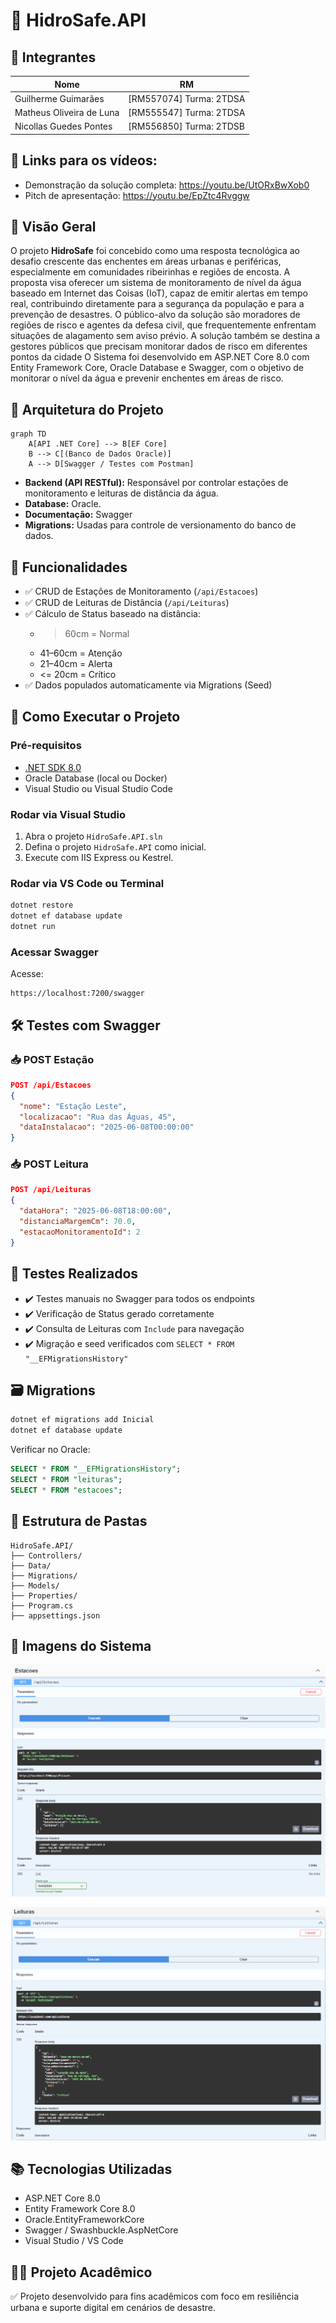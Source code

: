 # 🌊 HidroSafe.API

## 👥 Integrantes

| Nome               | RM     |
|--------------------|--------|
| Guilherme Guimarães| [RM557074] Turma:  2TDSA
| Matheus Oliveira de Luna | [RM555547] Turma: 2TDSA
| Nicollas Guedes Pontes | [RM556850] Turma:  2TDSB

## 🎥 Links para os vídeos:
* Demonstração da solução completa: https://youtu.be/UtORxBwXob0
* Pitch de apresentação: https://youtu.be/EpZtc4Rvggw

## 🔎 Visão Geral

O projeto **HidroSafe** foi concebido como uma resposta tecnológica ao desafio crescente das enchentes em áreas urbanas e periféricas, especialmente em comunidades ribeirinhas e regiões de encosta. A proposta visa oferecer um sistema de monitoramento de nível da água baseado em Internet das Coisas (IoT), capaz de emitir alertas em tempo real, contribuindo diretamente para a segurança da população e para a prevenção de desastres.
O público-alvo da solução são moradores de regiões de risco e agentes da defesa civil, que frequentemente enfrentam situações de alagamento sem aviso prévio. A solução também se destina a gestores públicos que precisam monitorar dados de risco em diferentes pontos da cidade
O Sistema foi desenvolvido em ASP.NET Core 8.0 com Entity Framework Core, Oracle Database e Swagger, com o objetivo de monitorar o nível da água e prevenir enchentes em áreas de risco.

## 🧱 Arquitetura do Projeto

```mermaid
graph TD
    A[API .NET Core] --> B[EF Core]
    B --> C[(Banco de Dados Oracle)]
    A --> D[Swagger / Testes com Postman]
```

- **Backend (API RESTful):** Responsável por controlar estações de monitoramento e leituras de distância da água.
- **Database:** Oracle.
- **Documentação:** Swagger
- **Migrations:** Usadas para controle de versionamento do banco de dados.

## 🧩 Funcionalidades

- ✅ CRUD de Estações de Monitoramento (`/api/Estacoes`)
- ✅ CRUD de Leituras de Distância (`/api/Leituras`)
- ✅ Cálculo de Status baseado na distância:
  - > 60cm = Normal
  - 41–60cm = Atenção
  - 21–40cm = Alerta
  - <= 20cm = Crítico
- ✅ Dados populados automaticamente via Migrations (Seed)

## 🚀 Como Executar o Projeto

### Pré-requisitos

- [.NET SDK 8.0](https://dotnet.microsoft.com/)
- Oracle Database (local ou Docker)
- Visual Studio ou Visual Studio Code

### Rodar via Visual Studio

1. Abra o projeto `HidroSafe.API.sln`
2. Defina o projeto `HidroSafe.API` como inicial.
3. Execute com IIS Express ou Kestrel.

### Rodar via VS Code ou Terminal

```bash
dotnet restore
dotnet ef database update
dotnet run
```

### Acessar Swagger

Acesse:
```
https://localhost:7200/swagger
```

## 🛠️ Testes com Swagger

### 📥 POST Estação

```json
POST /api/Estacoes
{
  "nome": "Estação Leste",
  "localizacao": "Rua das Águas, 45",
  "dataInstalacao": "2025-06-08T00:00:00"
}
```

### 📥 POST Leitura

```json
POST /api/Leituras
{
  "dataHora": "2025-06-08T18:00:00",
  "distanciaMargemCm": 70.0,
  "estacaoMonitoramentoId": 2
}
```

## 🧪 Testes Realizados

- ✔️ Testes manuais no Swagger para todos os endpoints
- ✔️ Verificação de Status gerado corretamente
- ✔️ Consulta de Leituras com `Include` para navegação
- ✔️ Migração e seed verificados com `SELECT * FROM "__EFMigrationsHistory"`

## 🗃️ Migrations

```bash
dotnet ef migrations add Inicial
dotnet ef database update
```

Verificar no Oracle:
```sql
SELECT * FROM "__EFMigrationsHistory";
SELECT * FROM "leituras";
SELECT * FROM "estacoes";
```

## 📁 Estrutura de Pastas

```
HidroSafe.API/
├── Controllers/
├── Data/
├── Migrations/
├── Models/
├── Properties/
├── Program.cs
├── appsettings.json
```

## 📸 Imagens do Sistema

![GET de estações pelo swagger](imagens/estacoes.png)


![GET de leitura pelo swagger](imagens/leitura.png)


## 📚 Tecnologias Utilizadas

- ASP.NET Core 8.0
- Entity Framework Core 8.0
- Oracle.EntityFrameworkCore
- Swagger / Swashbuckle.AspNetCore
- Visual Studio / VS Code

## 👨‍🏫 Projeto Acadêmico

✅ Projeto desenvolvido para fins acadêmicos com foco em resiliência urbana e suporte digital em cenários de desastre.